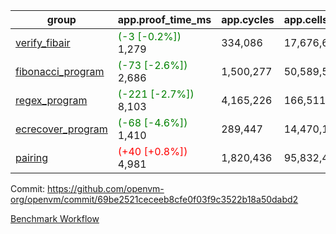| group | app.proof_time_ms | app.cycles | app.cells_used | leaf.proof_time_ms | leaf.cycles | leaf.cells_used |
| -- | -- | -- | -- | -- | -- | -- |
| [verify_fibair](https://github.com/openvm-org/openvm/blob/benchmark-results/benchmarks-pr/1553/verify_fibair-69be2521ceceeb8cfe0f03f9c3522b18a50dabd2.md) |<span style='color: green'>(-3 [-0.2%])</span> 1,279 |  334,086 |  17,676,626 |- | - | - |
| [fibonacci_program](https://github.com/openvm-org/openvm/blob/benchmark-results/benchmarks-pr/1553/fibonacci-69be2521ceceeb8cfe0f03f9c3522b18a50dabd2.md) |<span style='color: green'>(-73 [-2.6%])</span> 2,686 |  1,500,277 |  50,589,503 |- | - | - |
| [regex_program](https://github.com/openvm-org/openvm/blob/benchmark-results/benchmarks-pr/1553/regex-69be2521ceceeb8cfe0f03f9c3522b18a50dabd2.md) |<span style='color: green'>(-221 [-2.7%])</span> 8,103 |  4,165,226 |  166,511,152 |- | - | - |
| [ecrecover_program](https://github.com/openvm-org/openvm/blob/benchmark-results/benchmarks-pr/1553/ecrecover-69be2521ceceeb8cfe0f03f9c3522b18a50dabd2.md) |<span style='color: green'>(-68 [-4.6%])</span> 1,410 |  289,447 |  14,470,186 |- | - | - |
| [pairing](https://github.com/openvm-org/openvm/blob/benchmark-results/benchmarks-pr/1553/pairing-69be2521ceceeb8cfe0f03f9c3522b18a50dabd2.md) |<span style='color: red'>(+40 [+0.8%])</span> 4,981 |  1,820,436 |  95,832,407 |- | - | - |


Commit: https://github.com/openvm-org/openvm/commit/69be2521ceceeb8cfe0f03f9c3522b18a50dabd2

[Benchmark Workflow](https://github.com/openvm-org/openvm/actions/runs/14221161418)
